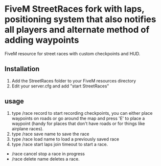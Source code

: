# FiveM StreetRaces fork with laps, positioning system that also notifies all players and alternate method of adding waypoints

FiveM resource for street races with custom checkpoints and HUD.

## Installation

1. Add the StreetRaces folder to your FiveM resources directory
2. Edit your server.cfg and add "start StreetRaces"

## usage

1. type /race record to start recording checkpoints, you can either place waypoints on roads or go around the map and press 'E' to place a waypoint (handy for places that don't have roads or for things like airplane races).
2. type /race save name to save the race
3. type /race load name to load a previously saved race
4. type /race start laps join timeout to start a race.

- /race cancel stop a race in progress
- /race delete name deletes a race.
